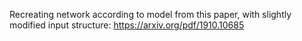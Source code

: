 Recreating network according to model from this paper, with slightly modified input structure: https://arxiv.org/pdf/1910.10685
